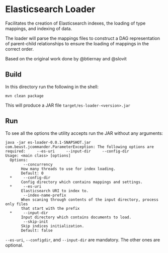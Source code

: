 # Elasticsearch Loader 

Facilitates the creation of Elasticsearch indexes, the loading of type mappings, and indexing of data. 

The loader will parse the mappings files to construct a DAG representation of parent-child relationships to ensure the
 loading of mappings in the correct order. 
 
 Based on the original work done by @btiernay and @slovit

## Build

In this directory run the following in the shell:

```shell
mvn clean package
```
This will produce a JAR file `target/es-loader-<version>.jar`

## Run

To see all the options the utility accepts run the JAR without any arguments:

```shell
java -jar es-loader-0.0.1-SNAPSHOT.jar 
com.beust.jcommander.ParameterException: The following options are required:     --es-uri     --input-dir     --config-dir 
Usage: <main class> [options]
  Options:
        --concurrency
       How many threads to use for index loading.
       Default: 0
  *     --config-dir
       Config directory which contains mappings and settings.
  *     --es-uri
       Elasticsearch URI to index to.
        --index-name-prefix
       When scaning through contents of the input directory, process only files
       that start with the prefix
  *     --input-dir
       Input directory which contains documents to load.
        --skip-init
       Skip indices initialization.
       Default: false
```

`--es-uri`, `--configdir`, and `--input-dir` are mandatory. The other ones are optional.